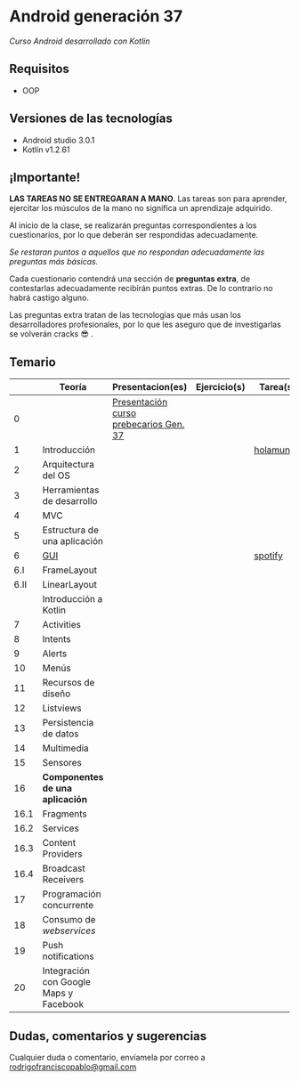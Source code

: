 # Android generación 37

*Curso Android desarrollado con Kotlin*

## Requisitos

- OOP

## Versiones de las tecnologías

- Android studio 3.0.1
- Kotlin v1.2.61

## ¡Importante!

**LAS TAREAS NO SE ENTREGARAN A MANO**. Las tareas son para aprender, ejercitar los músculos de la mano no significa un aprendizaje adquirido.

Al inicio de la clase, se realizarán preguntas correspondientes a los cuestionarios, por lo que deberán ser respondidas adecuadamente.

*Se restaran puntos a aquellos que no respondan adecuadamente las preguntas más básicas.*

Cada cuestionario contendrá una sección de **preguntas extra**, de contestarlas adecuadamente recibirán puntos extras. De lo contrario no habrá castigo alguno.

Las preguntas extra tratan de las tecnologias que más usan los desarrolladores profesionales, por lo que les aseguro que de investigarlas se volverán cracks 😎 .

## Temario

|      | Teoría                                 | Presentacion(es)                                             | Ejercicio(s) | Tarea(s)                                                     |
| ---- | -------------------------------------- | ------------------------------------------------------------ | ------------ | ------------------------------------------------------------ |
| 0    |                                        | [Presentación curso prebecarios Gen. 37](https://speakerdeck.com/rodrigofrancisco/curso-androidk-g37) |              |                                                              |
| 1    | Introducción                           |                                                              |              | [holamundo](https://github.com/Androidkcourse/t01_helloworld) |
| 2    | Arquitectura del OS                    |                                                              |              |                                                              |
| 3    | Herramientas de desarrollo             |                                                              |              |                                                              |
| 4    | MVC                                    |                                                              |              |                                                              |
| 5    | Estructura de una aplicación           |                                                              |              |                                                              |
| 6    | [GUI](src/6_GUI/gui.md)                |                                                              |              | [spotify](./src/)                                            |
| 6.I  | FrameLayout                            |                                                              |              |                                                              |
| 6.II | LinearLayout                           |                                                              |              |                                                              |
|      | Introducción a Kotlin                  |                                                              |              |                                                              |
| 7    | Activities                             |                                                              |              |                                                              |
| 8    | Intents                                |                                                              |              |                                                              |
| 9    | Alerts                                 |                                                              |              |                                                              |
| 10   | Menús                                  |                                                              |              |                                                              |
| 11   | Recursos de diseño                     |                                                              |              |                                                              |
| 12   | Listviews                              |                                                              |              |                                                              |
| 13   | Persistencia de datos                  |                                                              |              |                                                              |
| 14   | Multimedia                             |                                                              |              |                                                              |
| 15   | Sensores                               |                                                              |              |                                                              |
| 16   | **Componentes de una aplicación**      |                                                              |              |                                                              |
| 16.1 | Fragments                              |                                                              |              |                                                              |
| 16.2 | Services                               |                                                              |              |                                                              |
| 16.3 | Content Providers                      |                                                              |              |                                                              |
| 16.4 | Broadcast Receivers                    |                                                              |              |                                                              |
| 17   | Programación concurrente               |                                                              |              |                                                              |
| 18   | Consumo de *webservices*               |                                                              |              |                                                              |
| 19   | Push notifications                     |                                                              |              |                                                              |
| 20   | Integración con Google Maps y Facebook |                                                              |              |                                                              |

## Dudas, comentarios y sugerencias

Cualquier duda o comentario, envíamela por correo a rodrigofranciscopablo@gmail.com